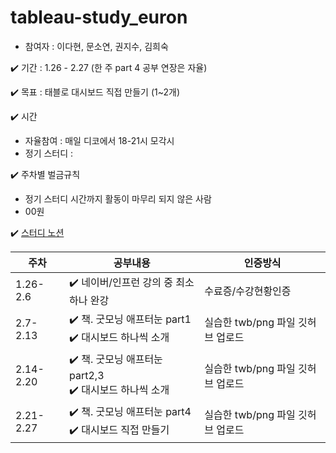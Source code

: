 # tableau-study_euron

* 참여자 : 이다현, 문소연, 권지수, 김희숙 

✔️ 기간 : 1.26 - 2.27 (한 주 part 4 공부 연장은 자율) 

✔️ 목표 : 태블로 대시보드 직접 만들기 (1~2개)

✔️ 시간 
  * 자율참여 : 매일 디코에서 18-21시 모각시 
  * 정기 스터디 : 

✔️ 주차별 벌금규칙
   * 정기 스터디 시간까지 활동이 마무리 되지 않은 사람
   * 00원 

✔️ [스터디 노션](https://manywisdomhope.notion.site/tableau-b6dd612938f445fdbc0c6244ba735d3d)


|주차|공부내용|인증방식|
|---|---|---|
|1.26-2.6| ✔️  네이버/인프런 강의 중 최소 하나 완강 <br/> | 수료증/수강현황인증 |
|2.7-2.13| ✔️  책. 굿모닝 애프터눈 part1 <br/> ✔️ 대시보드 하나씩 소개 | 실습한 twb/png 파일 깃허브 업로드 |
|2.14-2.20| ✔️  책. 굿모닝 애프터눈 part2,3 <br/> ✔️ 대시보드 하나씩 소개 | 실습한 twb/png 파일 깃허브 업로드   |
|2.21-2.27| ✔️  책. 굿모닝 애프터눈 part4 <br/> ✔️ 대시보드 직접 만들기 | 실습한 twb/png 파일 깃허브 업로드   |


